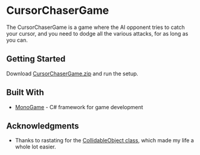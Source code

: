 # CursorChaserGame

The CursorChaserGame is a game where the AI opponent tries to catch your cursor, and you need to dodge all the various attacks, for as long as you can.

## Getting Started

Download [CursorChaserGame.zip](https://github.com/Pepe2708/CursorChaserGame-Windows/files/4910088/CursorChaserGame.zip) and run the setup.

## Built With

* [MonoGame](https://www.monogame.net/) - C# framework for game development

## Acknowledgments

* Thanks to rastating for the [CollidableObject class](https://rastating.github.io/xna-per-pixel-collision-detection-on-rotated-objects/), which made my life a whole lot easier.

